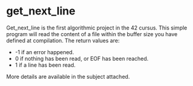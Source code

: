 # get_next_line
Get_next_line is the first algorithmic project in the 42 cursus.
This simple program will read the content of a file within the buffer size you have defined at compilation.
The return values are:
* -1 if an error happened.
* 0 if nothing has been read, or EOF has been reached.
* 1 if a line has been read.

More details are available in the subject attached.
 
